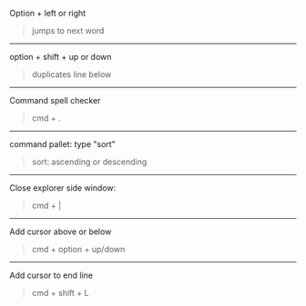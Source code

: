 Option + left or right

> jumps to next word

---

option + shift + up or down

> duplicates line below

---

Command spell checker

> cmd + .

---

command pallet: type "sort"

> sort: ascending or descending

---

Close explorer side window:

> cmd + |

---

Add cursor above or below

> cmd + option + up/down

---

Add cursor to end line

> cmd + shift + L
